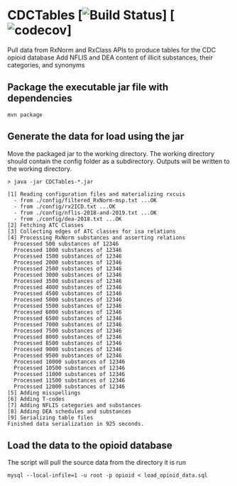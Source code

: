 # CDCTables [![Build Status](https://travis-ci.org/rwynne/CDCTables.svg?branch=master)] [![codecov](https://codecov.io/gh/rwynne/CDCTables/branch/master/graph/badge.svg)]
Pull data from RxNorm and RxClass APIs to produce tables for the CDC opioid database
Add NFLIS and DEA content of illicit substances, their categories, and synonyms 

## Package the executable jar file with dependencies
```
mvn package
```

## Generate the data for load using the jar
Move the packaged jar to the working directory.  The working
directory should contain the config folder as a subdirectory.
Outputs will be written to the working directory.
```
> java -jar CDCTables-*.jar

[1] Reading configuration files and materializing rxcuis
  - from ./config/filtered_RxNorm-msp.txt ...OK
  - from ./config/rx2ICD.txt ...OK
  - from ./config/nflis-2018-and-2019.txt ...OK
  - from ./config/dea-2018.txt ...OK
[2] Fetching ATC Classes
[3] Collecting edges of ATC classes for isa relations
[4] Processing RxNorm substances and asserting relations
  Processed 500 substances of 12346
  Processed 1000 substances of 12346
  Processed 1500 substances of 12346
  Processed 2000 substances of 12346
  Processed 2500 substances of 12346
  Processed 3000 substances of 12346
  Processed 3500 substances of 12346
  Processed 4000 substances of 12346
  Processed 4500 substances of 12346
  Processed 5000 substances of 12346
  Processed 5500 substances of 12346
  Processed 6000 substances of 12346
  Processed 6500 substances of 12346
  Processed 7000 substances of 12346
  Processed 7500 substances of 12346
  Processed 8000 substances of 12346
  Processed 8500 substances of 12346
  Processed 9000 substances of 12346
  Processed 9500 substances of 12346
  Processed 10000 substances of 12346
  Processed 10500 substances of 12346
  Processed 11000 substances of 12346
  Processed 11500 substances of 12346
  Processed 12000 substances of 12346
[5] Adding misspellings
[6] Adding T-codes
[7] Adding NFLIS categories and substances
[8] Adding DEA schedules and substances
[9] Serializing table files
Finished data serialization in 925 seconds.
```
## Load the data to the opioid database
The script will pull the source data from the directory it is run
```
mysql --local-infile=1 -u root -p opioid < load_opioid_data.sql
```
